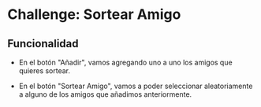 # Challenge: Sortear Amigo

## Funcionalidad
- En el botón "Añadir", vamos agregando uno a uno los amigos que quieres sortear.

- En el botón "Sortear Amigo", vamos a poder seleccionar aleatoriamente a alguno de los amigos que añadimos anteriormente.
